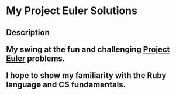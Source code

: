 My Project Euler Solutions
===============
<h2>Description

My swing at the fun and challenging [Project Euler](http://projecteuler.net/problems) problems. 

I hope to show my familiarity with the Ruby language and CS fundamentals.
